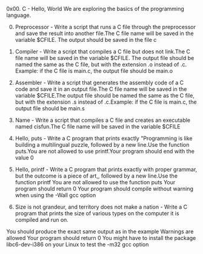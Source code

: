 0x00. C - Hello, World
We are exploring the basics of the  programming language.

0. Preprocessor - Write a script that runs a C file through the preprocessor and save the result into another file.The C file name will be saved in the variable $CFILE. The output should be saved in the file c

1. Compiler - Write a script that compiles a C file but does not link.The C file name will be saved in the variable $CFILE. The output file should be named the same as the C file, but with the extension .o instead of .c. Example: if the C file is main.c, the output file should be main.o

2. Assembler - Write a script that generates the assembly code of a C code and save it in an output file.The C file name will be saved in the variable $CFILE.The output file should be named the same as the C file, but with the extension .s instead of .c.Example: if the C file is main.c, the output file should be main.s

3. Name - Write a script that compiles a C file and creates an executable named cisfun.The C file name will be saved in the variable $CFILE

4. Hello, puts - Write a C program that prints exactly "Programming is like building a multilingual puzzle, followed by a new line.Use the function puts.You are not allowed to use printf.Your program should end with the value 0

5. Hello, printf - Write a C program that prints exactly with proper grammar, but the outcome is a piece of art,, followed by a new line.Use the function printf
You are not allowed to use the function puts
Your program should return 0
Your program should compile without warning when using the -Wall gcc option

6. Size is not grandeur, and territory does not make a nation - Write a C program that prints the size of various types on the computer it is compiled and run on.

You should produce the exact same output as in the example
Warnings are allowed
Your program should return 0
You might have to install the package libc6-dev-i386 on your Linux to test the -m32 gcc option
